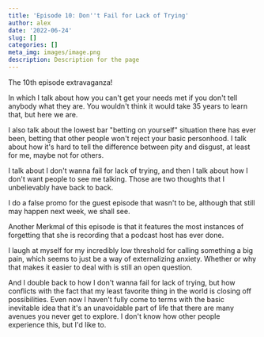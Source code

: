 ```yaml
---
title: 'Episode 10: Don''t Fail for Lack of Trying'
author: alex
date: '2022-06-24'
slug: []
categories: []
meta_img: images/image.png
description: Description for the page
---
```

The 10th episode extravaganza!

In which I talk about how you can't get your needs met if you don't tell anybody what they are. You wouldn't think it would take 35 years to learn that, but here we are.

I also talk about the lowest bar "betting on yourself" situation there has ever been, betting that other people won't reject your basic personhood. I talk about how it's hard to tell the difference between pity and disgust, at least for me, maybe not for others.

I talk about I don't wanna fail for lack of trying, and then I talk about how I don't want people to see me talking. Those are two thoughts that I unbelievably have back to back.

I do a false promo for the guest episode that wasn't to be, although that still may happen next week, we shall see.

Another Merkmal of this episode is that it features the most instances of forgetting that she is recording that a podcast host has ever done.

I laugh at myself for my incredibly low threshold for calling something a big pain, which seems to just be a way of externalizing anxiety. Whether or why that makes it easier to deal with is still an open question.

And I double back to how I don't wanna fail for lack of trying, but how conflicts with the fact that my least favorite thing in the world is closing off possibilities. Even now I haven't fully come to terms with the basic inevitable idea that it's an unavoidable part of life that there are many avenues you never get to explore. I don't know how other people experience this, but I'd like to.